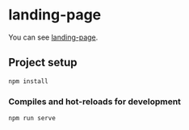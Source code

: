 # landing-page

You can see [landing-page](https://landing-page-zeta-peach.vercel.app/).

## Project setup

```
npm install
```

### Compiles and hot-reloads for development

```
npm run serve
```
